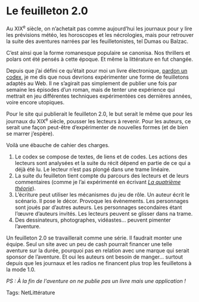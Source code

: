 # Le feuilleton 2.0

Au XIX<sup>e</sup> siècle, on n’achetait pas comme aujourd’hui les journaux pour y lire les prévisions météo, les horoscopes et les nécrologies, mais pour retrouver la suite des aventures narrées par les feuilletonistes, tel Dumas ou Balzac.

C’est ainsi que la forme romanesque populaire se canonisa. Nos thrillers et polars ont été pensés à cette époque. Et même la littérature en fut changée.

Depuis que j’ai défini ce qu’était pour moi un livre électronique, [pardon un codex](http://blog.tcrouzet.com/2011/01/26/definir-livre-electronique/), je me dis que nous devrions expérimenter une forme de feuilletons adaptés au Web. Il ne s’agirait pas simplement de publier une fois par semaine les épisodes d’un roman, mais de tenter une expérience qui mettrait en jeu différentes techniques expérimentées ces dernières années, voire encore utopiques.

Pour le site qui publierait le feuilleton 2.0, le but serait le même que pour les journaux du XIX<sup>e</sup> siècle, pousser les lecteurs à revenir. Pour les auteurs, ce serait une façon peut-être d’expérimenter de nouvelles formes (et de bien se marrer j’espère).

Voilà une ébauche de cahier des charges.

1. Le codex se compose de textes, de liens et de codes. Les actions des lecteurs sont analysées et la suite du récit dépend en partie de ce qui a déjà été lu. Le lecteur n’est pas plongé dans une trame linéaire.
2. La suite du feuilleton tient compte du parcours des lecteurs et de leurs commentaires (comme je l’ai expérimenté en écrivant [*La quatrième théorie*](http://blog.tcrouzet.com/la-quatrieme-theorie/)).
3. L’écriture peut utiliser les mécanismes du jeu de rôle. Un auteur écrit le scénario. Il pose le décor. Provoque les évènements. Les personnages sont joués par d’autres auteurs. Les personnages secondaires étant l’œuvre d’auteurs invités. Les lecteurs peuvent se glisser dans na trame.
4. Des dessinateurs, photographes, vidéastes… peuvent pimenter l’aventure.

Un feuilleton 2.0 se travaillerait comme une série. Il faudrait monter une équipe. Seul un site avec un peu de cash pourrait financer une telle aventure sur la durée, pourquoi pas en relation avec une marque qui serait sponsor de l’aventure. Et oui les auteurs ont besoin de manger… surtout depuis que les journaux et les radios ne financent plus trop les feuilletons à la mode 1.0.

*PS : À la fin de l'aventure on ne publie pas un livre mais une application !*

Tags: NetLittérature